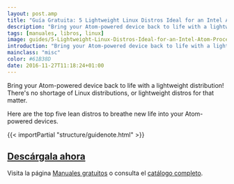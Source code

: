 ```yaml
---
layout: post.amp
title: "Guía Gratuita: 5 Lightweight Linux Distros Ideal for an Intel Atom Processor PC"
description: "Bring your Atom-powered device back to life with a lightweight distribution!"
tags: [manuales, libros, linux]
image: guides/5-Lightweight-Linux-Distros-Ideal-for-an-Intel-Atom-Processor-PC-centered.jpg
introduction: "Bring your Atom-powered device back to life with a lightweight distribution!"
mainclass: "misc"
color: #61B38D
date: 2016-11-27T11:18:24+01:00
---
```


<figure>
   <amp-img on="tap:lightbox1" role="button" tabindex="0" layout="responsive" src="/assets/img/guides/5-Lightweight-Linux-Distros-Ideal-for-an-Intel-Atom-Processor-PC-centered.jpg" alt="{{ title }}" title="{{ title }}" width="800" height="420">
   </amp-img>
</figure>

Bring your Atom-powered device back to life with a lightweight distribution! There's no shortage of Linux distributions, or lightweight distros for that matter.

Here are the top five lean distros to breathe new life into your Atom-powered devices.

{{< importPartial "structure/guidenote.html" >}}

<div class="button-post">
  <h2><a href="http://bashyc-blogspot.tradepub.com/c/pubRD.mpl?sr=oc&_t=oc:&qf=w_make313" target="_blank">Descárgala ahora</a></h2>
</div>

Visita la página [Manuales gratuitos][1] o consulta el [catálogo completo][2].

<!--ad-->

[1]: https://elbauldelprogramador.com/manuales-gratuitos/
[2]: http://elbauldelprogramador.tradepub.com/category/information-technology/1207/ "Catálogo completo de Guías gratuítas "
